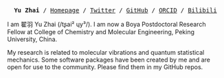 <pre align="center">
<strong>Yu Zhai</strong> / <a href="https://www.zhaiyusci.net/">Homepage</a> / <a href="https://twitter.com/zhaiyusci">Twitter</a> / <a href="https://github.com/zhaiyusci">GitHub</a> / <a href="https://orcid.org/0000-0002-5065-688X">ORCID</a> / <a href="https://space.bilibili.com/19159644">Bilibili</a></pre>

I am 翟羽 Yu Zhai (/tʂai² ɥy³/).  I am now a Boya Postdoctoral Research Fellow at College of Chemistry and Molecular Engineering, Peking University, China.

My research is related to molecular vibrations and quantum statistical mechanics.  Some software packages have been created by me and are open for use to the community.  Please find them in my GitHub repos.
